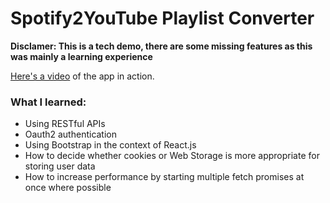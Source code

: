 # Spotify2YouTube Playlist Converter

**Disclamer: This is a tech demo, there are some missing features as this was
mainly a learning experience**

[Here's a video](https://youtu.be/xUq8ZJ9yCXc) of the app in action.

### What I learned:
- Using RESTful APIs
- Oauth2 authentication
- Using Bootstrap in the context of React.js
- How to decide whether cookies or Web Storage is more appropriate for storing
	user data
- How to increase performance by starting multiple fetch promises at once where
	possible
